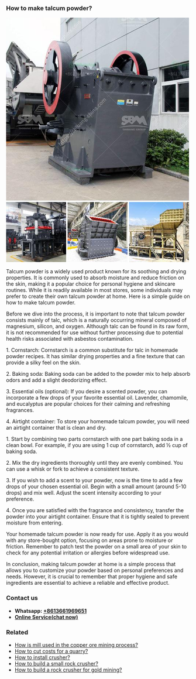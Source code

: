 <h3>How to make talcum powder?</h3><img src='1701745339.jpg' alt=''><p>Talcum powder is a widely used product known for its soothing and drying properties. It is commonly used to absorb moisture and reduce friction on the skin, making it a popular choice for personal hygiene and skincare routines. While it is readily available in most stores, some individuals may prefer to create their own talcum powder at home. Here is a simple guide on how to make talcum powder.</p><p>Before we dive into the process, it is important to note that talcum powder consists mainly of talc, which is a naturally occurring mineral composed of magnesium, silicon, and oxygen. Although talc can be found in its raw form, it is not recommended for use without further processing due to potential health risks associated with asbestos contamination.</p><p>1. Cornstarch: Cornstarch is a common substitute for talc in homemade powder recipes. It has similar drying properties and a fine texture that can provide a silky feel on the skin.</p><p>2. Baking soda: Baking soda can be added to the powder mix to help absorb odors and add a slight deodorizing effect.</p><p>3. Essential oils (optional): If you desire a scented powder, you can incorporate a few drops of your favorite essential oil. Lavender, chamomile, and eucalyptus are popular choices for their calming and refreshing fragrances.</p><p>4. Airtight container: To store your homemade talcum powder, you will need an airtight container that is clean and dry.</p><p>1. Start by combining two parts cornstarch with one part baking soda in a clean bowl. For example, if you are using 1 cup of cornstarch, add ½ cup of baking soda.</p><p>2. Mix the dry ingredients thoroughly until they are evenly combined. You can use a whisk or fork to achieve a consistent texture.</p><p>3. If you wish to add a scent to your powder, now is the time to add a few drops of your chosen essential oil. Begin with a small amount (around 5-10 drops) and mix well. Adjust the scent intensity according to your preference.</p><p>4. Once you are satisfied with the fragrance and consistency, transfer the powder into your airtight container. Ensure that it is tightly sealed to prevent moisture from entering.</p><p>Your homemade talcum powder is now ready for use. Apply it as you would with any store-bought option, focusing on areas prone to moisture or friction. Remember to patch test the powder on a small area of your skin to check for any potential irritation or allergies before widespread use.</p><p>In conclusion, making talcum powder at home is a simple process that allows you to customize your powder based on personal preferences and needs. However, it is crucial to remember that proper hygiene and safe ingredients are essential to achieve a reliable and effective product.</p><h3>Contact us</h3><ul><li><strong>Whatsapp:&nbsp;<a href="https://wa.me/8613661969651">+8613661969651</a></strong></li><li><a href="https://swt.shibang-china.com/?git&amp;zhl&amp;How to make talcum powder"><strong>Online Service(chat now)</strong></a></li></ul><h3>Related</h3><ul><li><a href='How is mill used in the copper ore mining process.md'>How is mill used in the copper ore mining process?</a></li><li><a href='How to cut costs for a quarry.md'>How to cut costs for a quarry?</a></li><li><a href='How to install crusher.md'>How to install crusher?</a></li><li><a href='How to build a small rock crusher.md'>How to build a small rock crusher?</a></li><li><a href='How to build a rock crusher for gold mining.md'>How to build a rock crusher for gold mining?</a></li></ul>